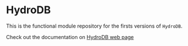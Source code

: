 # HydroDB
This is the functional module repository for the firsts versions of `HydroDB`.

Check out the documentation on [HydroDB web page][def]

[def]: https://caioteixeiradepaula.github.io/Hydro/HydroDB/about_hydrodb